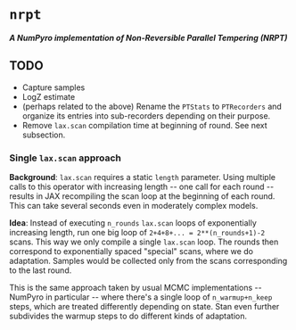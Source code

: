 # `nrpt`

***A NumPyro implementation of Non-Reversible Parallel Tempering (NRPT)***

## TODO

- Capture samples
- LogZ estimate
- (perhaps related to the above) Rename the `PTStats` to `PTRecorders` and
organize its entries into sub-recorders depending on their purpose.
- Remove `lax.scan` compilation time at beginning of round. See next subsection.


### Single `lax.scan` approach

**Background**: `lax.scan` requires a static `length` parameter. Using multiple
calls to this operator with increasing length -- one call for each round --
results in JAX recompiling the scan loop at the beginning of each round. This
can take several seconds even in moderately complex models.

**Idea**: Instead of executing `n_rounds` `lax.scan` loops of exponentially 
increasing length, run one big loop of `2+4+8+... = 2**(n_rounds+1)-2` 
scans. This way we only compile a single `lax.scan` loop. The rounds 
then correspond to exponentially spaced "special" scans, where we do adaptation.
Samples would be collected only from the scans corresponding to the last round.

This is the same approach taken by usual MCMC implementations -- NumPyro in
particular -- where there's a single loop of `n_warmup+n_keep` steps, which
are treated differently depending on state. Stan even further subdivides the
warmup steps to do different kinds of adaptation. 
